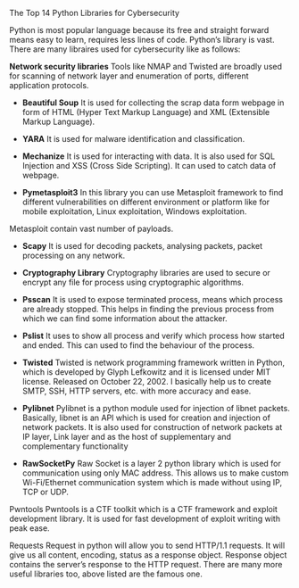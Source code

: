 The Top 14 Python Libraries for Cybersecurity

Python is most popular language because its free and straight forward means easy to learn, requires less lines of code. Python’s library is vast. There are many libraires used for cybersecurity like as follows: 

**Network security libraries**
Tools like NMAP and Twisted are broadly used for scanning of network layer and enumeration of ports, different application protocols.

- **Beautiful Soup**
It is used for collecting the scrap data form webpage in form of HTML (Hyper Text Markup Language) and XML (Extensible Markup Language). 

- **YARA**
It is used for malware identification and classification.

- **Mechanize**
It is used for interacting with data. It is also used for SQL Injection and XSS (Cross Side Scripting). It can used to catch data of webpage.

- **Pymetasploit3**
In this library you can use Metasploit framework to find different vulnerabilities on different environment or platform like for mobile exploitation, Linux exploitation, Windows exploitation.

Metasploit contain vast number of payloads.

- **Scapy**
It is used for decoding packets, analysing packets, packet processing on any network.

- **Cryptography Library**
Cryptography libraries are used to secure or encrypt any file for process using cryptographic algorithms.

- **Psscan**
It is used to expose terminated process, means which process are already stopped. This helps in finding the previous process from which we can find some information about the attacker. 

- **Pslist**
It uses to show all process and verify which process how started and ended. This can used to find the behaviour of the process.

- **Twisted**
Twisted is network programming framework written in Python, which is developed by Glyph Lefkowitz and it is licensed under MIT license. Released on October 22, 2002. I basically help us to create SMTP, SSH, HTTP servers, etc. with more accuracy and ease. 

- **Pylibnet**
Pylibnet is a python module used for injection of libnet packets. Basically, libnet is an API which is used for creation and injection of network packets. It is also used for construction of network packets at IP layer, Link layer and as the host of supplementary and complementary functionality 

- **RawSocketPy**
Raw Socket is a layer 2 python library which is used for communication using only MAC address. This allows us to make custom Wi-Fi/Ethernet communication system which is made without using IP, TCP or UDP.

Pwntools
Pwntools is a CTF toolkit which is a CTF framework and exploit development library. It is used for fast development of exploit writing with peak ease.

Requests
Request in python will allow you to send HTTP/1.1 requests. It will give us all content, encoding, status as a response object. Response object contains the server’s response to the HTTP request. There are many more useful libraries too, above listed are the famous one.
